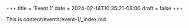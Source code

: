 +++
title = 'Event 1'
date = 2024-02-14T10:35:21-08:00
draft = false
+++

This is content/events/event-1/_index.md
